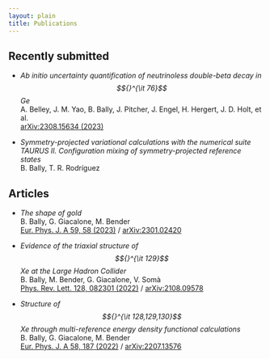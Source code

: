 ```yaml
---
layout: plain
title: Publications
---
```


## Recently submitted

- *Ab initio uncertainty quantification of neutrinoless double-beta decay in $${}^{\it 76}$$Ge*  
   A. Belley, J. M. Yao, B. Bally, J. Pitcher, J. Engel, H. Hergert, J. D. Holt, et al.  
  [arXiv:2308.15634 (2023)](https://arxiv.org/abs/2308.15634)

- *Symmetry-projected variational calculations with the numerical suite TAURUS II. Configuration mixing of symmetry-projected reference states*  
   B. Bally, T. R. Rodríguez  

## Articles 

- *The shape of gold*  
  B. Bally, G. Giacalone, M. Bender  
  [Eur. Phys. J. A 59, 58 (2023)](https://doi.org/10.1140/epja/s10050-023-00955-3) /
  [arXiv:2301.02420](https://arxiv.org/abs/2301.02420)

- *Evidence of the triaxial structure of $${}^{\it 129}$$Xe at the Large Hadron Collider*  
  B. Bally, M. Bender, G. Giacalone, V. Somà  
  [Phys. Rev. Lett. 128, 082301 (2022)](https://doi.org/10.1103/PhysRevLett.128.082301) / 
  [arXiv:2108.09578](https://arxiv.org/abs/2108.09578)

- *Structure of $${}^{\it 128,129,130}$$Xe through multi-reference energy density functional calculations*  
  B. Bally, G. Giacalone, M. Bender  
  [Eur. Phys. J. A 58, 187 (2022)](https://doi.org/10.1140/epja/s10050-022-00833-4) /
  [arXiv:2207.13576](https://arxiv.org/abs/2207.13576)

- *Multi-reference many-body perturbation theory for nuclei II -- Ab initio study of neon isotopes via PGCM and IM-NCSM calculations*  
  M. Frosini, T. Duguet, J.-P. Ebran, B. Bally, T. Mongelli, T. R. Rodríguez, R. Roth, V. Somà  
  [Eur. Phys. J. A 58, 63 (2022)](https://doi.org/10.1140/epja/s10050-022-00693-y) /
  [arXiv:2111.00797](https://arxiv.org/abs/2111.00797)

- *Multi-reference many-body perturbation theory for nuclei III -- Ab initio calculations at second order in PGCM-PT*  
  M. Frosini, T. Duguet, J.-P. Ebran, B. Bally, H. Hergert, T. R. Rodríguez, R. Roth, et al.  
  [Eur. Phys. J. A 58, 64 (2022)](https://doi.org/10.1140/epja/s10050-022-00694-x) /
  [arXiv:2111.01461](https://arxiv.org/abs/2111.01461)

- *Symmetry-projected variational calculations with the numerical suite TAURUS I. Variation after particle-number projection*  
  B. Bally, A. Sánchez-Fernández, T. R. Rodríguez  
  [Eur. Phys. J. A 57, 69 (2021)](https://doi.org/10.1140/epja/s10050-021-00369-z) /
  [arXiv:2010.14169](https://arxiv.org/abs/2010.14169)

- *Projection on particle number and angular momentum: Example of triaxial Bogoliubov quasiparticle states*  
  B. Bally, M. Bender  
  [Phys. Rev. C 103, 024315 (2021), Editors' Suggestion](https://doi.org/10.1103/PhysRevC.103.024315) /
  [arXiv:2010.15224](https://arxiv.org/abs/2010.15224)

- *Variational approximations to exact solutions in shell-model valence spaces: Systematic calculations in the sd shell*  
  A. Sánchez-Fernández, B. Bally, T. R. Rodríguez  
  [Phys. Rev. C 104, 054306 (2021)](https://doi.org/10.1103/PhysRevC.104.054306) /
  [arXiv:2106.08841](https://arxiv.org/abs/2106.08841)

- *Application of an efficient generator-coordinate subspace-selection algorithm to neutrinoless double-$$\beta$$ decay*    
  A. M. Romero, J. M. Yao, B. Bally, T. R. Rodríguez, J. Engel  
  [Phys. Rev. C 104, 054317 (2021)](https://doi.org/10.1103/PhysRevC.104.054317) /
  [arXiv:2105.03471](https://arxiv.org/abs/2105.03471)

- *In-medium k-body reduction of n-body operators*  
  M. Frosini, T. Duguet, B. Bally, Y. Beaujeault-Taudière, J.-P. Ebran, V. Somà  
  [Eur. Phys. J. A 57, 151 (2021)](https://doi.org/10.1140/epja/s10050-021-00458-z) /
  [arXiv:2102.10120](https://arxiv.org/abs/2102.10120)

- *Ab Initio Treatment of Collective Correlations and the Neutrinoless Double Beta Decay of $${}^{\it 48}$$Ca*  
  J. M. Yao, B. Bally, J. Engel, R. Wirth, T. R. Rodríguez, H. Hergert  
  [Phys. Rev. Lett. 124, 232501 (2020)](https://doi.org/10.1103/PhysRevLett.124.232501) / 
  [arXiv:1908.05424](https://arxiv.org/abs/1908.05424)

- *Zero-pairing limit of Hartree-Fock-Bogoliubov reference states*  
  T. Duguet, B. Bally, A. Tichai  
  [Phys. Rev. C 102, 054320 (2020)](https://doi.org/10.1103/PhysRevC.102.054320) /
  [arXiv:2006.02871](https://arxiv.org/abs/2006.02871)

- *In-beam $$\gamma$$-ray and electron spectroscopy of $${}^{\it 249,251}$$Md*  
  R. Briselet, Ch. Theisen, B. Sulignano, M. Airiau, K. Auranen, D. M. Cox, F. Déchery, et al.  
  [Phys. Rev. C 102, 014307 (2020)](https://doi.org/10.1103/PhysRevC.102.014307) /
  [arXiv:2001.10235](https://arxiv.org/abs/2001.10235)

- *Variational approximations to exact solutions in shell-model valence spaces: Calcium isotopes in the $$pf$$-shell*  
  B. Bally, A. Sánchez-Fernández, T. R. Rodríguez  
  [Phys. Rev. C 100, 044308 (2019)](https://doi.org/10.1103/PhysRevC.100.044308) /
  [arXiv:1907.05493](https://arxiv.org/abs/1907.05493)

- *Norm overlap between many-body states: Uncorrelated overlap between arbitrary Bogoliubov product states*  
  B. Bally, T. Duguet  
  [Phys. Rev. C 97, 024304 (2018)](https://doi.org/10.1103/PhysRevC.97.024304) /
  [arXiv:1704.05324](https://arxiv.org/abs/1704.05324)

- *Are There Signatures of Harmonic Oscillator Shells Far from Stability? First Spectroscopy of $${}^{\it 110}$$Zr*  
  N. Paul, A. Corsi, A. Obertelli, P. Doornenbal, G. Authelet, H. Baba, B. Bally, et al.  
  [Phys. Rev. Lett. 118, 032501 (2017), Editors' Suggestion](https://doi.org/10.1103/PhysRevLett.118.032501)

- *De-excitation of the strongly coupled band in $${}^{\it 177}$$Au and implications for core intruder configurations in the light Hg isotopes*  
  M. Venhart, F. A. Ali, W. Ryssens, J. L. Wood, D. T. Joss, A. N. Andreyev, K. Auranen, et al.
  [Phys. Rev. C 95, 061302(R) (2017)](https://doi.org/10.1103/PhysRevC.95.061302)

- *Beyond Mean-Field Calculations for Odd-Mass Nuclei*  
  B. Bally, B. Avez, M. Bender, P.-H. Heenen  
  [Phys. Rev. Lett. 113, 162501 (2014)](https://doi.org/10.1103/PhysRevLett.113.162501) / 
  [arXiv:1406.5984](https://arxiv.org/abs/1406.5984)

- *Nuclear shell evolution and in-medium NN interaction*  
  N. A. Smirnova, K. Heyde, B. Bally, F. Nowacki, K. Sieja  
  [Phys. Rev. C 86, 034314 (2012)](https://doi.org/10.1103/PhysRevC.86.034314)

- *Shell evolution and nuclear forces*  
  N. A. Smirnova, B. Bally, K. Heyde, F. Nowacki, K. Sieja  
  [Phys. Lett. B 686, 109 (2010)](https://doi.org/10.1016/j.physletb.2010.02.051) / 
  [arXiv:1002.1006](https://arxiv.org/abs/1002.1006)


## Proceedings

- *Beyond-mean-field correlations and the description of superheavy elements*  
  P.-H. Heenen, B. Bally, M. Bender, W. Ryssens  
  [EPJ Web of Conf. 131, 02001 (2016)](https://doi.org/10.1051/epjconf/201613102001)   

- *Symmetry restoration for odd-mass nuclei with a Skyrme energy density functional*  
  B. Bally, B. Avez, M. Bender, P.-H. Heenen   
  [Int. J. Mod.~Phys. E 21, 1250026 (2012)](https://doi.org/10.1142/S0218301312500267) / 
  [arXiv:1111.0451](https://arxiv.org/abs/1111.0451)


## Reports/white papers

- *Imaging the initial condition of heavy-ion collisions and nuclear structure across the nuclide chart*  
  B. Bally, J. Brandenburg, G. Giacalone, U. Heinz, S. Huang, J. Jia, D. Lee, et al.  
  [arXiv:2209.11042 (2022)](https://arxiv.org/abs/2209.11042)


<!--
  [arXiv:XXXX.XXXXX (2024)](https://arxiv.org/abs/XXXX.XXXXX)
-->

